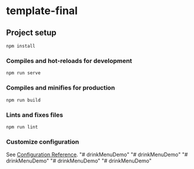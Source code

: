 # template-final

## Project setup
```
npm install
```

### Compiles and hot-reloads for development
```
npm run serve
```

### Compiles and minifies for production
```
npm run build
```

### Lints and fixes files
```
npm run lint
```

### Customize configuration
See [Configuration Reference](https://cli.vuejs.org/config/).
"# drinkMenuDemo" 
"# drinkMenuDemo" 
"# drinkMenuDemo" 
"# drinkMenuDemo" 
"# drinkMenuDemo" 
